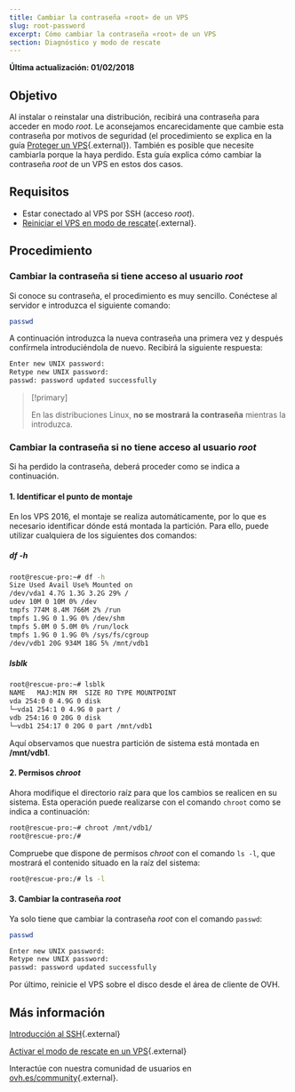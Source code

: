 ```yaml
---
title: Cambiar la contraseña «root» de un VPS
slug: root-password
excerpt: Cómo cambiar la contraseña «root» de un VPS
section: Diagnóstico y modo de rescate
---
```


**Última actualización: 01/02/2018**

## Objetivo

Al instalar o reinstalar una distribución, recibirá una contraseña para acceder en modo *root*. Le aconsejamos encarecidamente que cambie esta contraseña por motivos de seguridad (el procedimiento se explica en la guía [Proteger un VPS](https://docs.ovh.com/es/vps/consejos-proteccion-vps){.external}). También es posible que necesite cambiarla porque la haya perdido. Esta guía explica cómo cambiar la contraseña *root* de un VPS en estos dos casos.

## Requisitos

- Estar conectado al VPS por SSH (acceso *root*).
- [Reiniciar el VPS en modo de rescate](https://docs.ovh.com/es/vps/rescue/){.external}.


## Procedimiento

### Cambiar la contraseña si tiene acceso al usuario *root*

Si conoce su contraseña, el procedimiento es muy sencillo. Conéctese al servidor e introduzca el siguiente comando:

```sh
passwd
```

A continuación introduzca la nueva contraseña una primera vez y después confírmela introduciéndola de nuevo. Recibirá la siguiente respuesta:

```sh
Enter new UNIX password:
Retype new UNIX password:
passwd: password updated successfully
```

> [!primary]
>
> En las distribuciones Linux, **no se mostrará la contraseña** mientras la introduzca.
> 

### Cambiar la contraseña si no tiene acceso al usuario *root*

Si ha perdido la contraseña, deberá proceder como se indica a continuación.

#### 1. Identificar el punto de montaje

En los VPS 2016, el montaje se realiza automáticamente, por lo que es necesario identificar dónde está montada la partición. Para ello, puede utilizar cualquiera de los siguientes dos comandos:

##### df -h

```sh
root@rescue-pro:~# df -h
Size Used Avail Use% Mounted on
/dev/vda1 4.7G 1.3G 3.2G 29% /
udev 10M 0 10M 0% /dev
tmpfs 774M 8.4M 766M 2% /run
tmpfs 1.9G 0 1.9G 0% /dev/shm
tmpfs 5.0M 0 5.0M 0% /run/lock
tmpfs 1.9G 0 1.9G 0% /sys/fs/cgroup
/dev/vdb1 20G 934M 18G 5% /mnt/vdb1
```

##### lsblk

```sh
root@rescue-pro:~# lsblk
NAME   MAJ:MIN RM  SIZE RO TYPE MOUNTPOINT
vda 254:0 0 4.9G 0 disk
└─vda1 254:1 0 4.9G 0 part /
vdb 254:16 0 20G 0 disk
└─vdb1 254:17 0 20G 0 part /mnt/vdb1
```

Aquí observamos que nuestra partición de sistema está montada en **/mnt/vdb1**.


#### 2. Permisos *chroot*

Ahora modifique el directorio raíz para que los cambios se realicen en su sistema. Esta operación puede realizarse con el comando `chroot` como se indica a continuación:

```sh
root@rescue-pro:~# chroot /mnt/vdb1/
root@rescue-pro:/#
```

Compruebe que dispone de permisos *chroot* con el comando `ls -l`, que mostrará el contenido situado en la raíz del sistema:

```sh
root@rescue-pro:/# ls -l
```

#### 3. Cambiar la contraseña *root*

Ya solo tiene que cambiar la contraseña *root* con el comando `passwd`:

```sh
passwd
```
```sh
Enter new UNIX password:
Retype new UNIX password:
passwd: password updated successfully
```

Por último, reinicie el VPS sobre el disco desde el área de cliente de OVH.

## Más información

[Introducción al SSH](https://docs.ovh.com/es/dedicated/ssh-introduction/){.external}

[Activar el modo de rescate en un VPS](https://docs.ovh.com/es/vps/rescue/){.external}

Interactúe con nuestra comunidad de usuarios en [ovh.es/community](https://www.ovh.es/community/){.external}.
